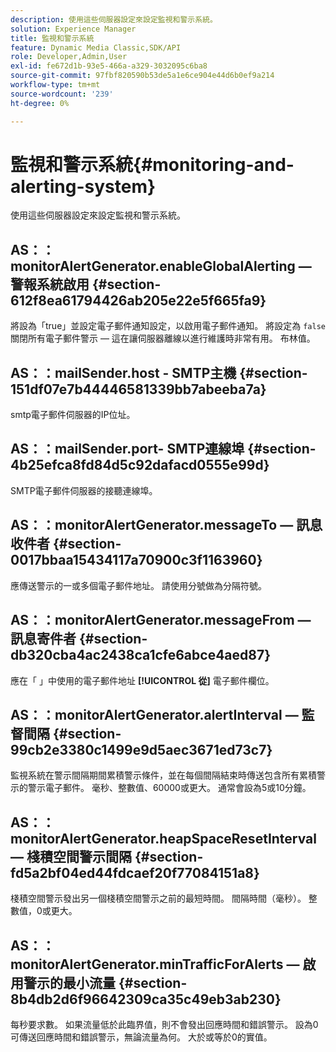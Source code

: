 ```yaml
---
description: 使用這些伺服器設定來設定監視和警示系統。
solution: Experience Manager
title: 監視和警示系統
feature: Dynamic Media Classic,SDK/API
role: Developer,Admin,User
exl-id: fe672d1b-93e5-466a-a329-3032095c6ba8
source-git-commit: 97fbf820590b53de5a1e6ce904e44d6b0ef9a214
workflow-type: tm+mt
source-wordcount: '239'
ht-degree: 0%

---
```


# 監視和警示系統{#monitoring-and-alerting-system}

使用這些伺服器設定來設定監視和警示系統。

## AS：：monitorAlertGenerator.enableGlobalAlerting — 警報系統啟用 {#section-612f8ea61794426ab205e22e5f665fa9}

將設為「true」並設定電子郵件通知設定，以啟用電子郵件通知。 將設定為 `false` 關閉所有電子郵件警示 — 這在讓伺服器離線以進行維護時非常有用。 布林值。

## AS：：mailSender.host - SMTP主機 {#section-151df07e7b44446581339bb7abeeba7a}

smtp電子郵件伺服器的IP位址。

## AS：：mailSender.port- SMTP連線埠 {#section-4b25efca8fd84d5c92dafacd0555e99d}

SMTP電子郵件伺服器的接聽連線埠。

## AS：：monitorAlertGenerator.messageTo — 訊息收件者 {#section-0017bbaa15434117a70900c3f1163960}

應傳送警示的一或多個電子郵件地址。 請使用分號做為分隔符號。

## AS：：monitorAlertGenerator.messageFrom — 訊息寄件者 {#section-db320cba4ac2438ca1cfe6abce4aed87}

應在「 」中使用的電子郵件地址 **[!UICONTROL 從]** 電子郵件欄位。

## AS：：monitorAlertGenerator.alertInterval — 監督間隔 {#section-99cb2e3380c1499e9d5aec3671ed73c7}

監視系統在警示間隔期間累積警示條件，並在每個間隔結束時傳送包含所有累積警示的警示電子郵件。 毫秒、整數值、60000或更大。 通常會設為5或10分鐘。

## AS：：monitorAlertGenerator.heapSpaceResetInterval — 棧積空間警示間隔 {#section-fd5a2bf04ed44fdcaef20f77084151a8}

棧積空間警示發出另一個棧積空間警示之前的最短時間。 間隔時間（毫秒）。 整數值，0或更大。

## AS：：monitorAlertGenerator.minTrafficForAlerts — 啟用警示的最小流量 {#section-8b4db2d6f96642309ca35c49eb3ab230}

每秒要求數。 如果流量低於此臨界值，則不會發出回應時間和錯誤警示。 設為0可傳送回應時間和錯誤警示，無論流量為何。 大於或等於0的實值。
